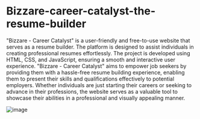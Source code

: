 # Bizzare-career-catalyst-the-resume-builder
"Bizzare - Career Catalyst" is a user-friendly and free-to-use website that serves as a resume builder. The platform is designed to assist individuals in creating professional resumes effortlessly.
The project is developed using HTML, CSS, and JavaScript, ensuring a smooth and interactive user experience.
"Bizzare - Career Catalyst" aims to empower job seekers by providing them with a hassle-free resume building experience, enabling them to present their skills and qualifications effectively to potential employers. Whether individuals are just starting their careers or seeking to advance in their professions, the website serves as a valuable tool to showcase their abilities in a professional and visually appealing manner.

![image](https://github.com/Madhvesh77/Bizzare-career-catalyst-the-resume-builder/assets/101399792/f84280db-0a32-4dac-b172-b434938ce6e1)

